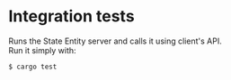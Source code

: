 # Integration tests

Runs the State Entity server and calls it using client's API.<br>
Run it simply with:
```sh
$ cargo test
```
